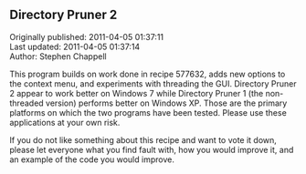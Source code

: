 ## Directory Pruner 2  
Originally published: 2011-04-05 01:37:11  
Last updated: 2011-04-05 01:37:14  
Author: Stephen Chappell  
  
This program builds on work done in recipe 577632, adds new options to the context menu, and experiments with threading the GUI. Directory Pruner 2 appear to work better on Windows 7 while Directory Pruner 1 (the non-threaded version) performs better on Windows XP. Those are the primary platforms on which the two programs have been tested. Please use these applications at your own risk.

If you do not like something about this recipe and want to vote it down, please let everyone what you find fault with, how you would improve it, and an example of the code you would improve.